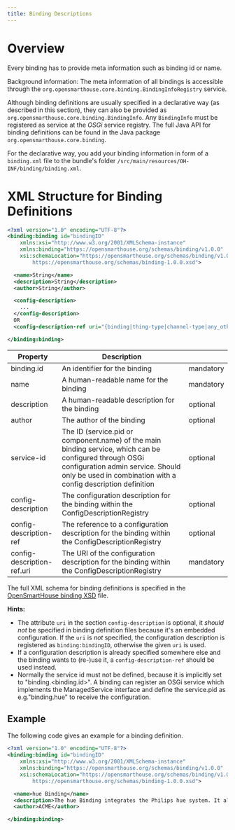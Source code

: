 ```yaml
---
title: Binding Descriptions
---
```


# Overview

Every binding has to provide meta information such as binding id or name.

Background information: The meta information of all bindings is accessible through the `org.opensmarthouse.core.binding.BindingInfoRegistry` service.

Although binding definitions are usually specified in a declarative way (as described in this section),
they can also be provided as `org.opensmarthouse.core.binding.BindingInfo`.
Any `BindingInfo` must be registered as service at the *OSGi* service registry.
The full Java API for binding definitions can be found in the Java package `org.opensmarthouse.core.binding`.

For the declarative way, you add your binding information in form of a `binding.xml` file to the bundle's folder `/src/main/resources/OH-INF/binding/binding.xml`.


# XML Structure for Binding Definitions

```xml
<?xml version="1.0" encoding="UTF-8"?>
<binding:binding id="bindingID"
    xmlns:xsi="http://www.w3.org/2001/XMLSchema-instance"
    xmlns:binding="https://opensmarthouse.org/schemas/binding/v1.0.0"
    xsi:schemaLocation="https://opensmarthouse.org/schemas/binding/v1.0.0
        https://opensmarthouse.org/schemas/binding-1.0.0.xsd">

  <name>String</name>
  <description>String</description>
  <author>String</author>

  <config-description>
    ...
  </config-description>
  OR
  <config-description-ref uri="{binding|thing-type|channel-type|any_other}:bindingID:..." />

</binding:binding>
```

| Property                   | Description                                  | |
|----------------------------|----------------------------------------------|-----|
| binding.id                 | An identifier for the binding                | mandatory |
| name                       | A human-readable name for the binding        | mandatory |
| description                | A human-readable description for the binding | optional  |
| author                     | The author of the binding                    | optional  |
| service-id                 | The ID (service.pid or component.name) of the main binding service, which can be configured through OSGi configuration admin service. Should only be used in combination with a config description definition | optional |
| config-description         | The configuration description for the binding within the ConfigDescriptionRegistry | optional |
| config-description-ref     | The reference to a configuration description for the binding within the ConfigDescriptionRegistry | optional |
| config-description-ref.uri | The URI of the configuration description for the binding within the ConfigDescriptionRegistry | mandatory |


The full XML schema for binding definitions is specified in the [OpenSmartHouse binding XSD](https://opensmarthouse.org/schemas/binding-1.0.0.xsd) file.

**Hints:**

- The attribute `uri` in the section `config-description` is optional, it *should not* be specified in binding definition files because it's an embedded configuration. If the `uri` is *not* specified, the configuration description is registered as `binding:bindingID`, otherwise the given `uri` is used.
- If a configuration description is already specified somewhere else and the binding wants to (re-)use it, a `config-description-ref` should be used instead.
- Normally the service id must not be defined, because it is implicitly set to "binding.&lt;binding.id&gt;".
A binding can register an OSGi service which implements the ManagedService interface and define the service.pid as e.g."binding.hue" to receive the configuration.


## Example

The following code gives an example for a binding definition.

```xml
<?xml version="1.0" encoding="UTF-8"?>
<binding:binding id="bindingID"
    xmlns:xsi="http://www.w3.org/2001/XMLSchema-instance"
    xmlns:binding="https://opensmarthouse.org/schemas/binding/v1.0.0"
    xsi:schemaLocation="https://opensmarthouse.org/schemas/binding/v1.0.0
        https://opensmarthouse.org/schemas/binding-1.0.0.xsd">

  <name>hue Binding</name>
  <description>The hue Binding integrates the Philips hue system. It allows to control hue bulbs.</description>
  <author>ACME</author>

</binding:binding>
```
